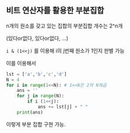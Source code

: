 ## 비트 연산자를 활용한 부분집합

n개의 원소를 갖고 있는 집합의 부분집합 개수는 2^n개

(있다or없다, 있다or없다, ...)

`i & (1<<j)` 를 이용해 i의 j번째 원소가 1인지 판별 가능

이를 이용해서

```python
lst = ['a','b','c','d']
N = 4
for i in range(1<<N): # 1<<N은 2의 N제곱
    ans = ''
    for j in range(N):
        if i (1<<j):
            ans += lst[j] + " "
    print(ans)
```

이렇게 부분 집합 구현 가능.
